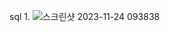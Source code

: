 sql 1.
![스크린샷 2023-11-24 093838](https://github.com/Taehwan2/SQLSOLVE/assets/97010824/794de474-c2c9-41fa-86f0-6c6b21f673cb)
